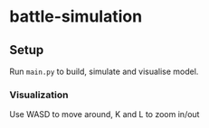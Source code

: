 # battle-simulation

## Setup
Run `main.py` to build, simulate and visualise model.
### Visualization
Use WASD to move around, K and L to zoom in/out
